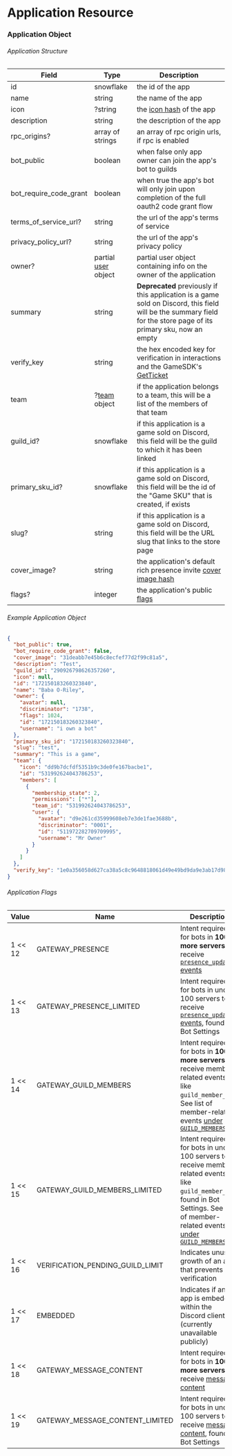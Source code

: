 # Application Resource

### Application Object

###### Application Structure

| Field                  | Type                                                       | Description                                                                                                                |
|------------------------|------------------------------------------------------------|----------------------------------------------------------------------------------------------------------------------------|
| id                     | snowflake                                                  | the id of the app                                                                                                          |
| name                   | string                                                     | the name of the app                                                                                                        |
| icon                   | ?string                                                    | the [icon hash](#DOCS_REFERENCE/image-formatting) of the app                                                               |
| description            | string                                                     | the description of the app                                                                                                 |
| rpc_origins?           | array of strings                                           | an array of rpc origin urls, if rpc is enabled                                                                             |
| bot_public             | boolean                                                    | when false only app owner can join the app's bot to guilds                                                                 |
| bot_require_code_grant | boolean                                                    | when true the app's bot will only join upon completion of the full oauth2 code grant flow                                  |
| terms_of_service_url?  | string                                                     | the url of the app's terms of service                                                                                      |
| privacy_policy_url?    | string                                                     | the url of the app's privacy policy                                                                                        |
| owner?                 | partial [user](#DOCS_RESOURCES_USER/user-object) object    | partial user object containing info on the owner of the application                                                        |
| summary                | string                                                     | **Deprecated** previously if this application is a game sold on Discord, this field will be the summary field for the store page of its primary sku, now an empty   |
| verify_key             | string                                                     | the hex encoded key for verification in interactions and the GameSDK's [GetTicket](#DOCS_GAME_SDK_APPLICATIONS/getticket) |
| team                   | ?[team](#DOCS_TOPICS_TEAMS/data-models-team-object) object | if the application belongs to a team, this will be a list of the members of that team                                      |
| guild_id?              | snowflake                                                  | if this application is a game sold on Discord, this field will be the guild to which it has been linked                    |
| primary_sku_id?        | snowflake                                                  | if this application is a game sold on Discord, this field will be the id of the "Game SKU" that is created, if exists      |
| slug?                  | string                                                     | if this application is a game sold on Discord, this field will be the URL slug that links to the store page                |
| cover_image?           | string                                                     | the application's default rich presence invite [cover image hash](#DOCS_REFERENCE/image-formatting)                        |
| flags?                 | integer                                                    | the application's public [flags](#DOCS_RESOURCES_APPLICATION/application-object-application-flags)                                        |

###### Example Application Object

```json
{
  "bot_public": true,
  "bot_require_code_grant": false,
  "cover_image": "31deabb7e45b6c8ecfef77d2f99c81a5",
  "description": "Test",
  "guild_id": "290926798626357260",
  "icon": null,
  "id": "172150183260323840",
  "name": "Baba O-Riley",
  "owner": {
    "avatar": null,
    "discriminator": "1738",
    "flags": 1024,
    "id": "172150183260323840",
    "username": "i own a bot"
  },
  "primary_sku_id": "172150183260323840",
  "slug": "test",
  "summary": "This is a game",
  "team": {
    "icon": "dd9b7dcfdf5351b9c3de0fe167bacbe1",
    "id": "531992624043786253",
    "members": [
      {
        "membership_state": 2,
        "permissions": ["*"],
        "team_id": "531992624043786253",
        "user": {
          "avatar": "d9e261cd35999608eb7e3de1fae3688b",
          "discriminator": "0001",
          "id": "511972282709709995",
          "username": "Mr Owner"
        }
      }
    ]
  },
  "verify_key": "1e0a356058d627ca38a5c8c9648818061d49e49bd9da9e3ab17d98ad4d6bg2u8"
}
```

###### Application Flags

| Value   | Name                             | Description                  |
|---------|----------------------------------|------------------------------|
| 1 << 12 | GATEWAY_PRESENCE                 | Intent required for bots in **100 or more servers** to receive [`presence_update` events](#DOCS_TOPICS_GATEWAY/presence-update) |
| 1 << 13 | GATEWAY_PRESENCE_LIMITED         | Intent required for bots in under 100 servers to receive [`presence_update` events](#DOCS_TOPICS_GATEWAY/presence-update), found in Bot Settings |
| 1 << 14 | GATEWAY_GUILD_MEMBERS            | Intent required for bots in **100 or more servers** to receive member-related events like `guild_member_add`. See list of member-related events [under `GUILD_MEMBERS`](#DOCS_TOPICS_GATEWAY/list-of-intents) |
| 1 << 15 | GATEWAY_GUILD_MEMBERS_LIMITED    | Intent required for bots in under 100 servers to receive member-related events like `guild_member_add`, found in Bot Settings. See list of member-related events [under `GUILD_MEMBERS`](#DOCS_TOPICS_GATEWAY/list-of-intents)
| 1 << 16 | VERIFICATION_PENDING_GUILD_LIMIT | Indicates unusual growth of an app that prevents verification | 
| 1 << 17 | EMBEDDED                         | Indicates if an app is embedded within the Discord client (currently unavailable publicly) |
| 1 << 18 | GATEWAY_MESSAGE_CONTENT          | Intent required for bots in **100 or more servers** to receive [message content](https://support-dev.discord.com/hc/en-us/articles/4404772028055) |
| 1 << 19 | GATEWAY_MESSAGE_CONTENT_LIMITED  | Intent required for bots in under 100 servers to receive [message content](https://support-dev.discord.com/hc/en-us/articles/4404772028055), found in Bot Settings |
